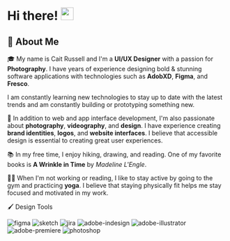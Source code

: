 # Hi there! <img src="https://media.giphy.com/media/hvRJCLFzcasrR4ia7z/giphy.gif" width="29px" height="29px">

## 🚀 About Me

🎓 My name is Cait Russell and I'm a **UI/UX Designer** with a passion for **Photography**. I have years of experience designing bold & stunning software applications with technologies such as **AdobXD**, **Figma**, and **Fresco**.

I am constantly learning new technologies to stay up to date with the latest trends and am constantly building or prototyping something new.

🎨 In addition to web and app interface development, I'm also passionate about **photography**, **videography**, and **design**. I have experience creating **brand identities**, **logos**, and **website interfaces**. I believe that accessible design is essential to creating great user experiences.

📚 In my free time, I enjoy hiking, drawing, and reading. One of my favorite books is **A Wrinkle in Time** by _Madeline L'Engle_.

🏋️‍♀️ When I'm not working or reading, I like to stay active by going to the gym and practicing **yoga**. I believe that staying physically fit helps me stay focused and motivated in my work.

🖌️ Design Tools

![figma](https://img.shields.io/badge/Figma-F24E1E?style=for-the-badge&logo=figma&logoColor=white)
![sketch](https://img.shields.io/badge/Sketch-F7B500?style=for-the-badge&logo=sketch&logoColor=white)
![jira](https://img.shields.io/badge/Jira-F7B5%0?style=for-the-badge&logo=jira&logoColor=white)
![adobe-indesign](https://img.shields.io/badge/Adobe_InDesign-FF2BC2?style=for-the-badge&logo=indesign&logoColor=white)
![adobe-illustrator](https://img.shields.io/badge/Illustrator-FF2BC2?style=for-the-badge&logo=illustrator&logoColor=white)
![adobe-premiere](https://img.shields.io/badge/Premiere-FF2BC2?style=for-the-badge&logo=premiere&logoColor=white)
![photoshop](https://img.shemiereields.io/badge/photoshop-FF2BC2?style=for-the-badge&logo=photoshop&logoColor=white)

<!-- 
### Languages and Tools

![javascript](https://img.shields.io/badge/TypeScript-007ACC?style=for-the-badge&logo=typescript&logoColor=white)
![typescript](https://img.shields.io/badge/JavaScript-323330?style=for-the-badge&logo=javascript&logoColor=F7DF1E)
![react](https://img.shields.io/badge/React-20232A?style=for-the-badge&logo=react&logoColor=61DAFB)
![nodejs](https://img.shields.io/badge/Node.js-43853D?style=for-the-badge&logo=node.js&logoColor=white)
![mongodb](https://img.shields.io/badge/MongoDB-4EA94B?style=for-the-badge&logo=mongodb&logoColor=white)
![postgresql](https://img.shields.io/badge/PostgreSQL-316192?style=for-the-badge&logo=postgresql&logoColor=white)
![html5](https://img.shields.io/badge/HTML5-E34F26?style=for-the-badge&logo=html5&logoColor=white)
![css3](https://img.shields.io/badge/CSS3-1572B6?style=for-the-badge&logo=css3&logoColor=white) -->


<!--
**caitrussell/caitrussell** is a ✨ _special_ ✨ repository because its `README.md` (this file) appears on your GitHub profile.

Here are some ideas to get you started:

- 🔭 I’m currently working on ...
- 🌱 I’m currently learning ...
- 👯 I’m looking to collaborate on ...
- 🤔 I’m looking for help with ...
- 💬 Ask me about ...
- 📫 How to reach me: ...
- 😄 Pronouns: ...
- ⚡ Fun fact: ...
-->


<!-- | | |
| ----------- | --------- | 
| [CrossOver ![crossover](https://img.shields.io/github/stars/lacymorrow/crossover)](https://github.com)   |   [Casper ![casper](https://img.shields.io/github/stars/lacymorrow/casper)](https://github.com) |
| [Album Art ![album-art](https://img.shields.io/github/stars/lacymorrow/album-art)](https://github.com) | [Movie Art ![movie-art](https://img.shields.io/github/stars/lacymorrow/movie-art)](https://github.com)  |
| [Movie Info ![movie-info](https://img.shields.io/github/stars/lacymorrow/movie-info)](https://github.com) | [Movie Trailer ![movie-trailer](https://img.shields.io/github/stars/lacymorrow/movie-trailer)](https://github.com) | -->
